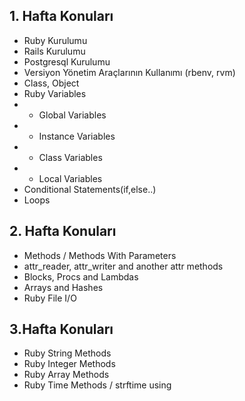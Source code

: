 ## 1. Hafta Konuları
- Ruby Kurulumu 
- Rails Kurulumu 
- Postgresql Kurulumu 
- Versiyon Yönetim Araçlarının Kullanımı (rbenv, rvm)
- Class, Object
- Ruby Variables
- + Global Variables
- + Instance Variables
- + Class Variables
- + Local Variables
- Conditional Statements(if,else..)
- Loops

## 2. Hafta Konuları
- Methods / Methods With Parameters
- attr_reader, attr_writer and another attr methods
- Blocks, Procs and Lambdas
- Arrays and Hashes
- Ruby File I/O

## 3.Hafta Konuları
- Ruby String Methods
- Ruby Integer Methods
- Ruby Array Methods
- Ruby Time Methods / strftime using